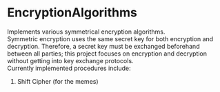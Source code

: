# EncryptionAlgorithms
Implements various symmetrical encryption algorithms.  
Symmetric encryption uses the same secret key for both encryption and decryption. 
Therefore, a secret key must be exchanged beforehand between all parties; this project 
focuses on encryption and decryption without getting into key exchange protocols.  
Currently implemented procedures include:  
1. Shift Cipher (for the memes)
